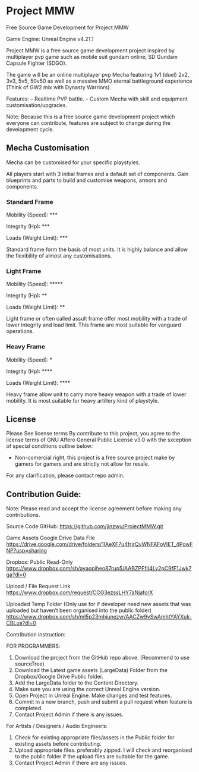 # Project MMW
Free Source Game Development for Project MMW

Game Engine: Unreal Engine v4.21.1

Project MMW is a free source game development project inspired by multiplayer pvp game such as mobile suit gundam online, SD Gundam Capsule Fighter (SDGO).

The game will be an online multiplayer pvp Mecha featuring 1v1 (duel) 2v2, 3v3, 5v5, 50v50 as well as a massive MMO eternal battleground experience (Think of GW2 mix with Dynasty Warriors). 

Features:
– Realtime PVP battle. 
– Custom Mecha with skill and equipment customisation/upgrades. 

Note: Because this is a free source game development project which everyone can contribute, features are subject to change during the development cycle.

## Mecha Customisation

Mecha can be customised for your specific playstyles.

All players start with 3 initial frames and a default set of components. Gain blueprints and parts to build and customise weapons, armors and components.

### Standard Frame

Mobility (Speed): ***

Integrity (Hp): ***

Loads (Weight Limit): ***

Standard frame form the basis of most units. It is highly balance and allow the flexibility of almost any customisations.

### Light Frame

Mobility (Speed): *****

Integrity (Hp): **

Loads (Weight Limit): **

Light frame or often called assult frame offer most mobility with a trade of lower integrity and load limit. This frame are most suitable for vanguard operations.

### Heavy Frame

Mobility (Speed): *

Integrity (Hp): ****

Loads (Weight Limit): ****

Heavy frame allow unit to carry more heavy weapon with a trade of lower mobility. It is most suitable for heavy artillery kind of playstyle.

## License
Please See license terms
By contribute to this project, you agree to the license terms of GNU Affero General Public License v3.0 with the sxception of special conditions outline below:
- Non-comercial right, this project is a free source project make by gamers for gamers and are strictly not allow for resale.

For any clarification, please contact repo admin.

## Contribution Guide:
Note: Please read and accept the license agreement before making any contributions.

Source Code
GitHub: https://github.com/jinzwu/ProjectMMW.git

Game Assets
Google Drive Data File
https://drive.google.com/drive/folders/1IAeXF7u4frjrQvWNFAFoVIET_4PowFNP?usp=sharing

Dropbox: 
Public Read-Only
https://www.dropbox.com/sh/ayaopiheo87rup5/AABZPFfII4Lv2pC9fF1Jwk7ga?dl=0

Upload / File Request Link
https://www.dropbox.com/request/CCG3ezssLHY7aNjafcrX

Uploaded Temp Folder 
(Only use for if developer need new assets that was uploaded but haven’t been organised into the public folder)
https://www.dropbox.com/sh/ml5p23mhjunezyr/AACZw9vSwAmhtYAYXuk-CBLua?dl=0


Contribution instruction: 

FOR PROGRAMMERS:
1. Download the project from the GitHub repo above. (Recommend to use sourceTree)
2. Download the Latest game assets (LargeData) Folder from the Dropbox/Google Drive Public folder.
3. Add the LargeData folder to the Content Directory.
4. Make sure you are using the correct Unreal Engine version. 
5. Open Project in Unreal Engine. Make changes and test features.
6. Commit in a new branch, push and submit a pull request when feature is completed.
7. Contact Project Admin if there is any issues.

For Artists / Designers / Audio Engineers:
1. Check for existing appropriate files/assets in the Public folder for existing assets before contributing.
2. Upload appropriate files. preferably zipped. I will check and reorganised to the public folder if the upload files are suitable for the game.
3. Contact Project Admin if there are any issues. 
